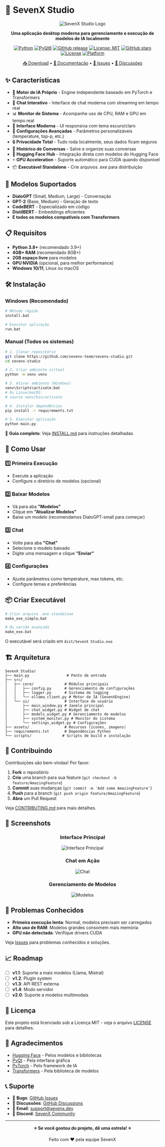 # 🚀 SevenX Studio

<div align="center">

![SevenX Studio Logo](assets/banner.png)

**Uma aplicação desktop moderna para gerenciamento e execução de modelos de IA localmente**

[![Python](https://img.shields.io/badge/Python-3.8+-blue.svg)](https://python.org)
[![PyQt6](https://img.shields.io/badge/PyQt6-6.5+-green.svg)](https://pypi.org/project/PyQt6/)
[![GitHub release](https://img.shields.io/github/release/sevenx777-dev/SevenX-Studio.svg)](https://github.com/sevenx777-dev/SevenX-Studio/releases)
[![License: MIT](https://img.shields.io/badge/License-MIT-yellow.svg)](https://opensource.org/licenses/MIT)
[![GitHub stars](https://img.shields.io/github/stars/sevenx777-dev/SevenX-Studio.svg)](https://github.com/sevenx777-dev/SevenX-Studio/stargazers)
[![License](https://img.shields.io/badge/License-MIT-yellow.svg)](LICENSE)
[![Platform](https://img.shields.io/badge/Platform-Windows%20%7C%20Linux%20%7C%20macOS-lightgrey.svg)]()

[📥 Download](#-instalação) • [📖 Documentação](#-como-usar) • [🐛 Issues](https://github.com/sevenx-team/sevenx-studio/issues) • [💬 Discussões](https://github.com/sevenx-team/sevenx-studio/discussions)

</div>

## ✨ Características

- 🤖 **Motor de IA Próprio** - Engine independente baseado em PyTorch e Transformers
- 💬 **Chat Interativo** - Interface de chat moderna com streaming em tempo real
- 📊 **Monitor de Sistema** - Acompanhe uso de CPU, RAM e GPU em tempo real
- 🎨 **Interface Moderna** - UI responsiva com tema escuro/claro
- 🔧 **Configurações Avançadas** - Parâmetros personalizáveis (temperature, top-p, etc.)
- 🔒 **Privacidade Total** - Tudo roda localmente, seus dados ficam seguros
- 📁 **Histórico de Conversas** - Salve e organize suas conversas
- 🤗 **Hugging Face Hub** - Integração direta com modelos do Hugging Face
- ⚡ **GPU Acceleration** - Suporte automático para CUDA quando disponível
- 📦 **Executável Standalone** - Crie arquivos .exe para distribuição

## 🎯 Modelos Suportados

- **DialoGPT** (Small, Medium, Large) - Conversação
- **GPT-2** (Base, Medium) - Geração de texto
- **CodeBERT** - Especializado em código
- **DistilBERT** - Embeddings eficientes
- **E todos os modelos compatíveis com Transformers**

## 📋 Requisitos

- **Python 3.8+** (recomendado 3.9+)
- **4GB+ RAM** (recomendado 8GB+)
- **2GB espaço livre** para modelos
- **GPU NVIDIA** (opcional, para melhor performance)
- **Windows 10/11**, Linux ou macOS

## 🛠️ Instalação

### Windows (Recomendado)
```bash
# Método rápido
install.bat

# Executar aplicação
run.bat
```

### Manual (Todos os sistemas)
```bash
# 1. Clonar repositório
git clone https://github.com/sevenx-team/sevenx-studio.git
cd sevenx-studio

# 2. Criar ambiente virtual
python -m venv venv

# 3. Ativar ambiente (Windows)
venv\Scripts\activate.bat
# Ou Linux/macOS:
# source venv/bin/activate

# 4. Instalar dependências
pip install -r requirements.txt

# 5. Executar aplicação
python main.py
```

📖 **Guia completo**: Veja [INSTALL.md](INSTALL.md) para instruções detalhadas

## 🎯 Como Usar

### 1️⃣ **Primeira Execução**
- Execute a aplicação
- Configure o diretório de modelos (opcional)

### 2️⃣ **Baixar Modelos**
- Vá para aba **"Modelos"**
- Clique em **"Atualizar Modelos"**
- Baixe um modelo (recomendamos DialoGPT-small para começar)

### 3️⃣ **Chat**
- Volte para aba **"Chat"**
- Selecione o modelo baixado
- Digite uma mensagem e clique **"Enviar"**

### 4️⃣ **Configurações**
- Ajuste parâmetros como temperature, max tokens, etc.
- Configure temas e preferências

## 📦 Criar Executável

```bash
# Criar arquivo .exe standalone
make_exe_simple.bat

# Ou versão avançada
make_exe.bat
```

O executável será criado em `dist/SevenX Studio.exe`

## 🏗️ Arquitetura

```
SevenX Studio/
├── main.py                 # Ponto de entrada
├── src/
│   ├── core/              # Módulos principais
│   │   ├── config.py      # Gerenciamento de configurações
│   │   ├── logger.py      # Sistema de logging
│   │   └── ollama_client.py # Motor de IA (SevenXEngine)
│   └── ui/                # Interface do usuário
│       ├── main_window.py # Janela principal
│       ├── chat_widget.py # Widget de chat
│       ├── models_widget.py # Gerenciamento de modelos
│       ├── system_monitor.py # Monitor do sistema
│       └── settings_widget.py # Configurações
├── assets/                # Recursos (ícones, imagens)
├── requirements.txt       # Dependências Python
└── scripts/              # Scripts de build e instalação
```

## 🤝 Contribuindo

Contribuições são bem-vindas! Por favor:

1. **Fork** o repositório
2. **Crie** uma branch para sua feature (`git checkout -b feature/AmazingFeature`)
3. **Commit** suas mudanças (`git commit -m 'Add some AmazingFeature'`)
4. **Push** para a branch (`git push origin feature/AmazingFeature`)
5. **Abra** um Pull Request

Veja [CONTRIBUTING.md](CONTRIBUTING.md) para mais detalhes.

## 📸 Screenshots

<div align="center">

### Interface Principal
![Interface Principal](assets/screenshots/main-interface.png)

### Chat em Ação
![Chat](assets/screenshots/chat-demo.png)

### Gerenciamento de Modelos
![Modelos](assets/screenshots/models-management.png)

</div>

## 🐛 Problemas Conhecidos

- **Primeira execução lenta**: Normal, modelos precisam ser carregados
- **Alto uso de RAM**: Modelos grandes consomem mais memória
- **GPU não detectada**: Verifique drivers CUDA

Veja [Issues](https://github.com/sevenx-team/sevenx-studio/issues) para problemas conhecidos e soluções.

## 📈 Roadmap

- [ ] **v1.1**: Suporte a mais modelos (Llama, Mistral)
- [ ] **v1.2**: Plugin system
- [ ] **v1.3**: API REST externa
- [ ] **v1.4**: Modo servidor
- [ ] **v2.0**: Suporte a modelos multimodais

## 📄 Licença

Este projeto está licenciado sob a Licença MIT - veja o arquivo [LICENSE](LICENSE) para detalhes.

## 🙏 Agradecimentos

- [Hugging Face](https://huggingface.co/) - Pelos modelos e bibliotecas
- [PyQt](https://www.riverbankcomputing.com/software/pyqt/) - Pela interface gráfica
- [PyTorch](https://pytorch.org/) - Pelo framework de IA
- [Transformers](https://github.com/huggingface/transformers) - Pela biblioteca de modelos

## 📞 Suporte

- 🐛 **Bugs**: [GitHub Issues](https://github.com/sevenx-team/sevenx-studio/issues)
- 💬 **Discussões**: [GitHub Discussions](https://github.com/sevenx-team/sevenx-studio/discussions)
- 📧 **Email**: support@sevenx.dev
- 💬 **Discord**: [SevenX Community](https://discord.gg/sevenx)

---

<div align="center">

**⭐ Se você gostou do projeto, dê uma estrela! ⭐**

Feito com ❤️ pela equipe SevenX

</div>